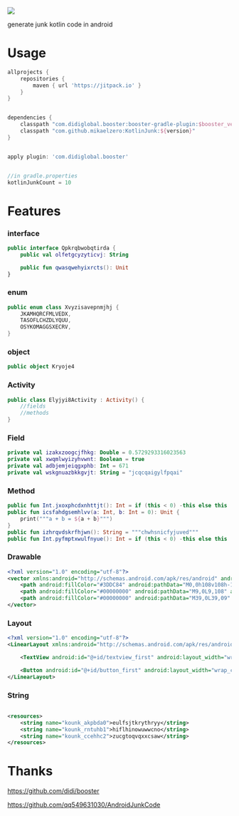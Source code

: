 

 [![](https://jitpack.io/v/mikaelzero/KotlinJunk.svg)](https://jitpack.io/#mikaelzero/KotlinJunk)

generate junk kotlin code in android

# Usage

```groovy
allprojects {
    repositories {
        maven { url 'https://jitpack.io' }
    }
}


dependencies {
    classpath "com.didiglobal.booster:booster-gradle-plugin:$booster_version"
    classpath "com.github.mikaelzero:KotlinJunk:${version}"
}


apply plugin: 'com.didiglobal.booster'


//in gradle.properties
kotlinJunkCount = 10
```

# Features

### interface

```kotlin
public interface Qpkrqbwobqtirda {
    public val olfetgcyzyticvj: String

    public fun qwasqwehyixrcts(): Unit
}

```

### enum

```kotlin
public enum class Xvyzisavepnmjhj {
    JKAMHQRCFMLVEDX,
    TASOFLCHZDLYQUU,
    OSYKOMAGGSXECRV,
}

```

### object

```kotlin
public object Kryoje4
```

### Activity

```kotlin
public class Elyjyi8Activity : Activity() {
    //fields
    //methods
}
```

### Field

```kotlin
private val izakxzoogcjfhkg: Double = 0.5729293316023563
private val xwqmlwyizyhvwnt: Boolean = true
private val adbjemjeiqgxphb: Int = 671
private val wskgnuazbkkgvjt: String = "jcqcqaigylfpqai"
```

### Method

```kotlin
public fun Int.jxoxphcdxnhttjt(): Int = if (this < 0) -this else this
public fun icsfahdgsemhlvv(a: Int, b: Int = 0): Unit {
    print("""a + b = ${a + b}""")
}
public fun izhrqvdskrfhjwn(): String = """chwhsnicfyjuved"""
public fun Int.pyfmptxwulfnyue(): Int = if (this < 0) -this else this
```

### Drawable

```xml
<?xml version="1.0" encoding="utf-8"?>
<vector xmlns:android="http://schemas.android.com/apk/res/android" android:width="108dp" android:height="108dp" android:viewportWidth="108" android:viewportHeight="108">
    <path android:fillColor="#3DDC84" android:pathData="M0,0h108v108h-108z" />
    <path android:fillColor="#00000000" android:pathData="M9,0L9,108" android:strokeWidth="0.8" android:strokeColor="#33FFFFFF" />
    <path android:fillColor="#00000000" android:pathData="M39,0L39,09" android:strokeWidth="4" android:strokeColor="#924853" />
</vector>
```

### Layout

```xml
<?xml version="1.0" encoding="utf-8"?>
<LinearLayout xmlns:android="http://schemas.android.com/apk/res/android" android:layout_width="match_parent" android:layout_height="match_parent" android:layout_gravity="center" android:gravity="center" android:orientation="vertical">

    <TextView android:id="@+id/textview_first" android:layout_width="wrap_content" android:layout_height="wrap_content" android:text="dldwmrivxrslrwl" />

    <Button android:id="@+id/button_first" android:layout_width="wrap_content" android:layout_height="wrap_content" android:text="fbxjfmolftemxyy" />
</LinearLayout>
```

### String

```xml

<resources>
    <string name="kounk_akpbda0">eulfsjtkrythryy</string>
    <string name="kounk_rntuhb1">hiflhinowuwwcno</string>
    <string name="kounk_ccehhc2">zucgtoqvqxxcsaw</string>
</resources>
```

# Thanks

https://github.com/didi/booster

https://github.com/qq549631030/AndroidJunkCode
